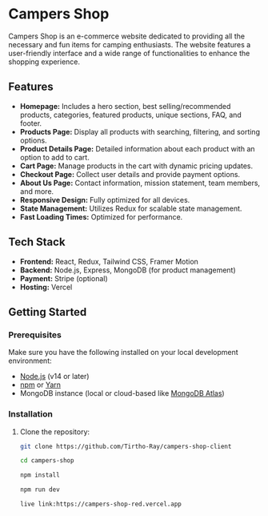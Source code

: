 # Campers Shop

Campers Shop is an e-commerce website dedicated to providing all the necessary and fun items for camping enthusiasts. The website features a user-friendly interface and a wide range of functionalities to enhance the shopping experience.



## Features

- **Homepage:** Includes a hero section, best selling/recommended products, categories, featured products, unique sections, FAQ, and footer.
- **Products Page:** Display all products with searching, filtering, and sorting options.
- **Product Details Page:** Detailed information about each product with an option to add to cart.
- **Cart Page:** Manage products in the cart with dynamic pricing updates.
- **Checkout Page:** Collect user details and provide payment options.
- **About Us Page:** Contact information, mission statement, team members, and more.
- **Responsive Design:** Fully optimized for all devices.
- **State Management:** Utilizes Redux for scalable state management.
- **Fast Loading Times:** Optimized for performance.

## Tech Stack

- **Frontend:** React, Redux, Tailwind CSS, Framer Motion
- **Backend:** Node.js, Express, MongoDB (for product management)
- **Payment:** Stripe (optional)
- **Hosting:** Vercel

## Getting Started

### Prerequisites

Make sure you have the following installed on your local development environment:

- [Node.js](https://nodejs.org/) (v14 or later)
- [npm](https://www.npmjs.com/) or [Yarn](https://yarnpkg.com/)
- MongoDB instance (local or cloud-based like [MongoDB Atlas](https://www.mongodb.com/cloud/atlas))

### Installation

1. Clone the repository:

   ```bash
   git clone https://github.com/Tirtho-Ray/campers-shop-client

   cd campers-shop

   npm install

   npm run dev

   live link:https://campers-shop-red.vercel.app
